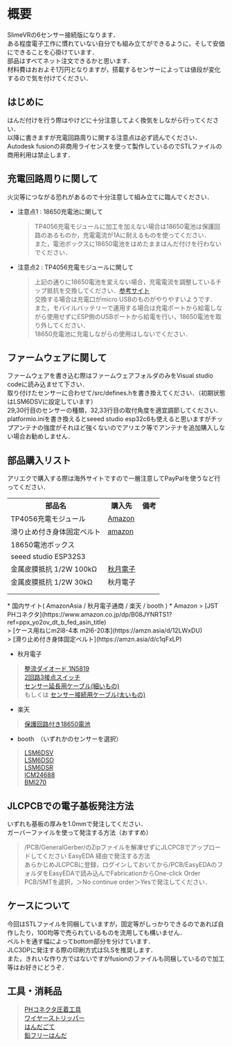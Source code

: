 # 概要
SlimeVRの6センサー接続版になります．<br>
ある程度電子工作に慣れていない自分でも組み立てができるように，そして安価にできることを心掛けています．<br>
部品はすべてネット注文できるかと思います．<br>
材料費はおおよそ1万円となりますが，搭載するセンサーによっては値段が変化するので気を付けてください．

## はじめに
はんだ付けを行う際はやけどに十分注意してよく換気をしながら行ってください．<br>
以降に書きますが充電回路周りに関する注意点は必ず読んでください．<br>
Autodesk fusionの非商用ライセンスを使って製作しているのでSTLファイルの商用利用は禁止します．<br>

## 充電回路周りに関して
火災等につながる恐れがあるので十分注意して組み立てに臨んでください．
* 注意点1 : 18650充電池に関して
  > TP4056充電モジュールに加工を加えない場合は18650電池は保護回路のあるものか，充電電流が1Aに耐えるものを使ってください．<br>
  > また，電池ボックスに18650電池をはめたままはんだ付けを行わないでください．
* 注意点2 : TP4056充電モジュールに関して
  > 上記の通りに18650電池を変えない場合，充電電流を調整しているチップ抵抗を交換してください．[参考サイト](https://labo.mycabin.net/electronics-programming/1304/)<br>
  > 交換する場合は充電口がmicro USBのものがやりやすいようです．<br>
  > また，モバイルバッテリーで運用する場合は充電ポートから給電しながら使用せずにESP側のUSBポートから給電を行い，18650電池を取り外してください．<br>
  > 18650充電池に充電しながらの使用はしないでください．

## ファームウェアに関して
ファームウェアを書き込む際はファームウェアフォルダのみをVisual studio codeに読み込ませて下さい．<br>
取り付けたセンサーに合わせて/src/defines.hを書き換えてください．（初期状態はLSM6DSVに設定しています）<br>
29,30行目のセンサーの種類，32,33行目の取付角度を適宜調節してください．<br>
platformio.iniを書き換えるとseeed studio esp32c6も使えると思いますがチップアンテナの強度がそれほど強くないのでアリエク等でアンテナを追加購入しない場合お勧めしません．<br>

## 部品購入リスト
アリエクで購入する際は海外サイトですので一層注意してPayPalを使うなど行ってください．
<table>
  <tr>
    <th>部品名</th>
    <th>購入先</th>
    <th>備考</th>
  </tr>

  <tr>
    <td>TP4056充電モジュール</td>
    <td><a href="https://amzn.asia/d/jdhtNvE" target="_blank">Amazon</a></td>
    <td></td>
  </tr>
  <tr>
    <td>滑り止め付き身体固定ベルト</td>
    <td><a href="https://amzn.asia/d/c1qFxLP" target="_blank">amazon</a></td>
    <td></td>
  </tr>
  <tr>
    <td>18650電池ボックス</td>
    <td><a href="" target="_blank"></a></td>
    <td></td>
  </tr>
  <tr>
    <td>seeed studio ESP32S3</td>
    <td><a href="" target="_blank"></a></td>
    <td></td>
  </tr>
  <tr>
    <td>金属皮膜抵抗 1/2W 100kΩ</td>
    <td><a href="https://akizukidenshi.com/catalog/g/g116656/" target="_blank">秋月電子</a></td>
    <td></td>
  </tr>
  <tr>
    <td>金属皮膜抵抗 1/2W 30kΩ</td>
    <td><a href="https://akizukidenshi.com/catalog/g/g116650/" target="_blank"></a>秋月電子</td>
    <td></td>
  </tr>
  <tr>
    <td></td>
    <td></td>
    <td></td>
  </tr>
  <tr>
    <td></td>
    <td></td>
    <td></td>
  </tr>
</table>
* 国内サイト( AmazonAsia / 秋月電子通商 / 楽天 / booth )
  * Amazon
  > [JST PHコネクタ](https://www.amazon.co.jp/dp/B08JYNRTS1?ref=ppx_yo2ov_dt_b_fed_asin_title)<br>
  > [ケース用ねじm2l8-4本 m2l6-20本](https://amzn.asia/d/12LWxDU)<br>
  > [滑り止め付き身体固定ベルト](https://amzn.asia/d/c1qFxLP)<br>

  * 秋月電子
  > [整流ダイオード 1N5819](https://akizukidenshi.com/catalog/g/g117244/)<br>
  > [2回路3接点スイッチ](https://akizukidenshi.com/catalog/g/g115703/)<br>
  > [センサー延長用ケーブル(細いもの)](https://akizukidenshi.com/catalog/g/g111091/)<br>
  > もしくは
  > [センサー接続用ケーブル(太いもの)](https://akizukidenshi.com/catalog/g/g111611/)<br>

  * 楽天
  > [保護回路付き18650電池](https://item.rakuten.co.jp/3rwebshop/3r-ev18650/)<br>

  * booth　（いずれかのセンサーを選択）
  > [LSM6DSV](https://shironekya.booth.pm/items/5606882)<br>
  > [LSM6DSO](https://shironekya.booth.pm/items/6048000)<br>
  > [LSM6DSR](https://shironekya.booth.pm/items/6098975)<br>
  > [ICM24688](https://shironekya.booth.pm/items/6053051)<br>
  > [BMI270](https://shironekya.booth.pm/items/5605683)<br>

## JLCPCBでの電子基板発注方法
いずれも基板の厚みを1.0mmで発注してください．<br>
ガーバーファイルを使って発注する方法（おすすめ）<br>
  > /PCB/GeneralGerber/のZipファイルを解凍せずにJLCPCBでアップロードしてください
EasyEDA 経由で発注する方法<br>
  > あらかじめJLCPCBに登録，ログインしておいてから/PCB/EasyEDAのフォルダをEasyEDAで読み込んでFabricationからOne-click Order PCB/SMTを選択，＞No continue order＞Yesで発注してください．

## ケースについて
今回はSTLファイルを同梱していますが，固定等がしっかりできるのであれば自作したり，100均等で売られているものを流用しても構いません．<br>
ベルトを通す幅によってbottom部分を分けています．<br>
JLC3DPに発注する際の印刷方式はSLSを推奨します．<br>
また，きれいな作り方ではないですがfusionのファイルも同梱しているので加工等はお好きにどうぞ．<br>

## 工具・消耗品
> [PHコネクタ圧着工具](https://amzn.asia/d/fIVv21o)<br>
> [ワイヤーストリッパー](https://akizukidenshi.com/catalog/g/g129524/)<br>
> [はんだごて](https://amzn.asia/d/cYUjaue)<br>
> [鉛フリーはんだ](https://akizukidenshi.com/catalog/g/g129524/)<br>